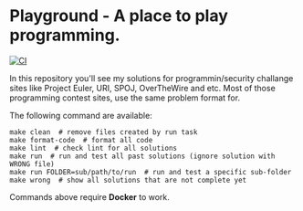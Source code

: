 # Playground - A place to play programming.

[![CI](https://github.com/deniscostadsc/playground/actions/workflows/ci.yaml/badge.svg)](https://github.com/deniscostadsc/playground/actions/workflows/ci.yaml)

In this repository you'll see my solutions for programmin/security challange
sites like Project Euler, URI, SPOJ, OverTheWire and etc. Most of those
programming contest sites, use the same problem format for.

The following command are available:

```shell
make clean  # remove files created by run task
make format-code  # format all code
make lint  # check lint for all solutions
make run  # run and test all past solutions (ignore solution with WRONG file)
make run FOLDER=sub/path/to/run  # run and test a specific sub-folder
make wrong  # show all solutions that are not complete yet
```

Commands above require **Docker** to work.
